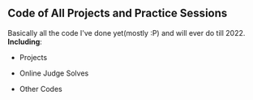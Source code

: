 ## Code of All Projects and Practice Sessions

Basically all the code I've done yet(mostly :P) and will ever do till 2022. **Including**:

- Projects

- Online Judge Solves

- Other Codes
